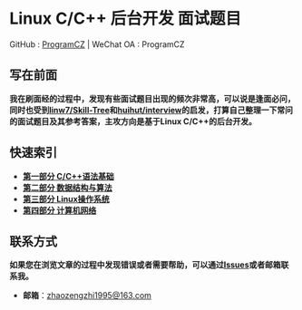 # Linux C/C++ 后台开发 面试题目

GitHub : <a href="https://github.com/ProgramCZ">ProgramCZ</a> | WeChat OA : ProgramCZ

## 写在前面

**我在刷面经的过程中，发现有些面试题目出现的频次非常高，可以说是逢面必问，同时也受到[linw7/Skill-Tree](https://github.com/linw7/Skill-Tree)和[huihut/interview](https://github.com/huihut/interview)的启发，打算自己整理一下常问的面试题目及其参考答案，主攻方向是基于Linux C/C++的后台开发。**

## 快速索引

- **[第一部分 C/C++语法基础](./01-C-C++语法基础.md)**
- **[第二部分 数据结构与算法](02-数据结构与算法.md)**
- **[第三部分 Linux操作系统](03-Linux操作系统.md)**
- **[第四部分 计算机网络](04-计算机网络.md)**

## 联系方式

**如果您在浏览文章的过程中发现错误或者需要帮助，可以通过[Issues](https://github.com/ProgramCZ/interview_back_end/issues)或者邮箱联系我。**

- **邮箱**：zhaozengzhi1995@163.com